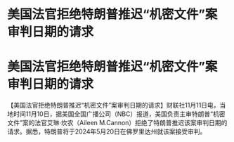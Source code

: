 # 美国法官拒绝特朗普推迟“机密文件”案审判日期的请求

# 美国法官拒绝特朗普推迟“机密文件”案审判日期的请求

【美国法官拒绝特朗普推迟“机密文件”案审判日期的请求】财联社11月11日电，当地时间11月10日，据美国全国广播公司（NBC）报道，美国负责主审特朗普“机密文件”案的法官艾琳·坎农（Aileen
M.Cannon）拒绝了特朗普推迟该案审判日期的请求。据悉，特朗普将于2024年5月20日在佛罗里达州就该案接受审判。

